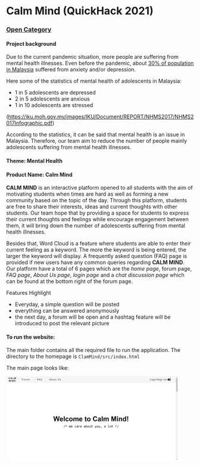 # Calm Mind (QuickHack 2021)

### <u>Open Category</u>



#### Project background

Due to the current pandemic situation, more people are suffering from mental health illnesses. Even before the pandemic, about <u>30% of population in Malaysia</u> suffered from anxiety and/or depression. 

Here some of the statistics of mental health of adolescents in Malaysia:

- 1 in 5 adolescents are depressed
- 2 in 5 adolescents are anxious
- 1 in 10 adolescents are stressed

(https://iku.moh.gov.my/images/IKU/Document/REPORT/NHMS2017/NHMS2017Infographic.pdf)

According to the statistics, it can be said that mental health is an issue in Malaysia. Therefore, our team aim to reduce the number of people mainly adolescents suffering from mental health illnesses. 



#### Theme: Mental Health

#### Product Name: Calm Mind

**CALM MIND** is an interactive platform opened to all students with the aim of motivating students when times are hard as well as forming a new community based on the topic of the day. Through this platform, students are free to share their interests, ideas and current thoughts with other students. Our team hope that by providing a space for students to express their current thoughts and feelings while encourage engagement between them, it will bring down the number of adolescents suffering from mental health illnesses. 

Besides that, Word Cloud is a feature where students are able to enter their current feeling as a keyword. The more the keyword is being entered, the larger the keyword will display. A frequently asked question (FAQ) page is provided if new users have any common queries regarding **CALM MIND**. Our platform have a total of 6 pages which are the *home page*, forum page, *FAQ page*, *About Us page*, *login page* and a *chat discussion page* which can be found at the bottom right of the forum page. 



Features Highlight

- Everyday, a simple question will be posted
- everything can be answered anonymously
- the next day, a forum will be open and a hashtag feature will be introduced to post the relevant picture



#### To run the website:

The main folder contains all the required file to run the application. The directory to the homepage is `ClamMind/src/index.html`

The main page looks like:

<img src="./homepage-example.png" alt="image-20210718204055642" style="zoom:45%;" />
